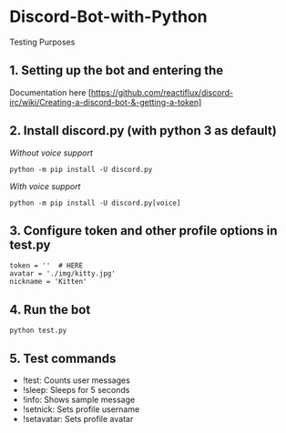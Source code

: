 # Discord-Bot-with-Python
Testing Purposes

## 1. Setting up the bot and entering the 
Documentation here [https://github.com/reactiflux/discord-irc/wiki/Creating-a-discord-bot-&-getting-a-token]

## 2. Install discord.py (with python 3 as default)
*Without voice support*
```
python -m pip install -U discord.py
```

*With voice support*
```
python -m pip install -U discord.py[voice]
```

## 3. Configure token and other profile options in test.py
```
token = ''  # HERE
avatar = './img/kitty.jpg'
nickname = 'Kitten'
```

## 4. Run the bot
```
python test.py
```

## 5. Test commands
* !test: Counts user messages
* !sleep: Sleeps for 5 seconds 
* !info: Shows sample message 
* !setnick: Sets profile username
* !setavatar: Sets profile avatar